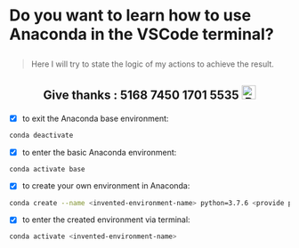 # <p id="UP">Do you want to learn how to use Anaconda in the VSCode terminal?</p>

> Here I will try to state the logic of my actions to achieve the result.

## <p align="center">Give thanks : 5168 7450 1701 5535 <a href="https://en.privatbank.ua/all-ways-to-receive-send-an-international-transfer"><img src="https://upload.wikimedia.org/wikipedia/uk/f/ff/%D0%9B%D0%BE%D0%B3%D0%BE%D1%82%D0%B8%D0%BF_%D0%9F%D1%80%D0%B8%D0%B2%D0%B0%D1%8224.png" width = "25" alt="Privat Bank UA"> </a></p>

- [x] to exit the Anaconda base environment:
```bash
conda deactivate
```
- [x] to enter the basic Anaconda environment:
```bash
conda activate base
```
- [x] to create your own environment in Anaconda:
```bash
conda create --name <invented-environment-name> python=3.7.6 <provide package names if necessary>
```
- [x] to enter the created environment via terminal:
```bash
conda activate <invented-environment-name>
```
